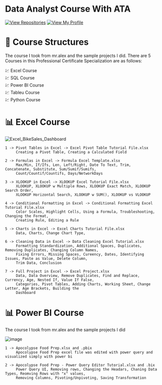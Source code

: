 # Data Analyst Course With ATA


[![View Repositories](https://img.shields.io/badge/View-My_Repositories-blue?logo=GitHub)](https://github.com/BariscanBilgen?tab=repositories)
[![View My Profile](https://img.shields.io/badge/View-My_Profile-green?logo=GitHub)](https://github.com/BariscanBilgen) 

# 📙 Course Structures
The course I took from mr.alex and the sample projects I did. There are 5 Courses in this Professional Certificate Specialization are as follows:

 💹 Excel Course <br>
 💹 SQL Course <br>
 💹 Power BI Course <br>
 💹 Tableu Course <br>
 💹 Python Course <br>

# 📊 Excel Course

![Excel_BikeSales_Dashboard](https://user-images.githubusercontent.com/91004987/220150875-267686bd-afc1-49d2-89ac-be17862c726b.PNG)
```
1 -> Pivot Tables in Excel -> Excel Pivot Table Tutorial File.xlsx
     Creating a Pivot Table, Creating a Calculated Field
```


```
2 -> Formulas in Excel -> Formula Excel Template.xlsx
     Max/Min, If/Ifs, Len, Left/Right, Date To Text, Trim, Concatenate, Substitute, Sum/Sumif/Sumifs, 
     Count/Countif/Countifs, Days/NetworkDays
```

```
3 -> XLOOKUP in Excel -> XLOOKUP Excel Tutorial File.xlsx
     XLOOKUP, XLOOKUP w Multiple Rows, XLOOKUP Exact Match, XLOOKUP Search Order, 
     XLOOKUP Horizontal Search, XLOOKUP w SUM(), XLOOKUP vs VLOOKUP
```

```
4 -> Conditional Formatting in Excel -> Conditional Formatting Excel Tutorial File.xlsx
     Color Scales, Highlight Cells, Using a Formula, Troubleshooting, Changing the Format, 
     Creating Rule, Editing a Rule
```

```
5 -> Charts in Excel -> Excel Charts Tutorial File.xlsx
     Data, Charts, Change Chart Type, 
```

```
6 -> Cleaning Data in Excel -> Data Cleaning Excel Tutorial.xlsx
     Formatting Standardization, Additional Spaces, Duplicates, Removing Duplicates, Changing Column Names, 
     Fixing Errors, Missing Spaces, Cureency, Dates, Identifying Issues, Paste as Value, Delete Column, 
     Trim Data, Conclusion
```

```
7 -> Full Project in Excel -> Excel Project.xlsx
     Data, Data Overview, Remove Duplicates, Find and Replace, Currency, Age, Nested If, Value If False, 
     Categories, Pivot Tables, Adding Charts, Working Sheet, Change Letter, Age Brackets, Building the 
     Dashboard
```

# 📊 Power BI Course
The course I took from mr.alex and the sample projects I did

![image](https://user-images.githubusercontent.com/91004987/216774379-29128155-4788-4b52-b245-4a9687ffc730.png)


```
1 -> Apocolypse Food Prep.xlsx and .pbix
     Apocolypse Food Prep excel file was edited with power query and visualized simply with power bi
```


```
2 -> Apocolypse Food Prep - Power Query Editor Tutorial.xlsx and .bix
     Power Query UI, Removing rows, Changing the Headars, Chaning Data Types, Reomving Rows with "x" values, 
     Removing Columns, Pivoting/Unpivoting, Saving Transformation
```

